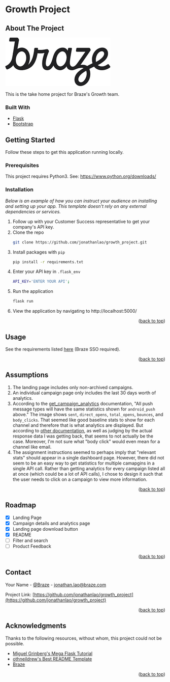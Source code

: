 # Growth Project

## About The Project

[![Braze Logo][braze-logo]](https://braze.com)

This is the take home project for Braze's Growth team.

### Built With

* [Flask](https://flask.palletsprojects.com/en/2.0.x/)
* [Bootstrap](https://getbootstrap.com/)

## Getting Started

Follow these steps to get this application running locally.

### Prerequisites

This project requires Python3. See: https://www.python.org/downloads/
  

### Installation

_Below is an example of how you can instruct your audience on installing and setting up your app. This template doesn't rely on any external dependencies or services._

1. Follow up with your Customer Success representative to get your company's API key.
2. Clone the repo
   ```sh
   git clone https://github.com/jonathanlao/growth_project.git
   ```
3. Install packages with `pip`
   ```sh
   pip install -r requirements.txt
   ```
4. Enter your API key in `.flask_env`
   ```sh
   API_KEY='ENTER YOUR API';
   ```
5. Run the application
   ```sh
   flask run
   ```
6. View the application by navigating to http://localhost:5000/

<p align="right">(<a href="#top">back to top</a>)</p>

## Usage

See the requirements listed [here](https://confluence.braze.com/pages/viewpage.action?spaceKey=GROW&title=Interview+Loop+for+Growth+Engineer) (Braze SSO required).

<p align="right">(<a href="#top">back to top</a>)</p>


## Assumptions

1. The landing page includes only non-archived campaigns. 
2. An individual campaign page only includes the last 30 days worth of analytics.
3. According to the [get_campaign_analytics](https://www.braze.com/docs/api/endpoints/export/campaigns/get_campaign_analytics/) documentation, 
"All push message types will have the same statistics shown for `android_push` above." The image shows `sent`, `direct_opens`, `total_opens`, `bounces`, and `body_clicks`.
That seemed like good baseline stats to show for each channel and therefore that is what analytics are displayed. But according to [other documentation](https://www.braze.com/docs/user_guide/data_and_analytics/report_metrics/),
as well as judging by the actual response data I was getting back, that seems to not actually be the case. Moreover, I'm not sure what "body click" would even mean for a channel like email.
4. The assignment instructions seemed to perhaps imply that "relevant stats" should appear in a single dashboard page. However, there did not seem to be an easy way to get statistics for multiple camapgins in a single API call.
Rather than getting analytics for every campaign listed all at once (which could be a lot of API calls), I chose to design it such that the user needs to click on a campaign to view more information.

<p align="right">(<a href="#top">back to top</a>)</p>


<!-- ROADMAP -->
## Roadmap

- [x] Landing Page
- [x] Campaign details and analytics page
- [x] Landing page download button
- [x] README
- [ ] Filter and search
- [ ] Product Feedback

<p align="right">(<a href="#top">back to top</a>)</p>


<!-- CONTACT -->
## Contact

Your Name - [@Braze](https://twitter.com/Braze) - jonathan.lao@braze.com

Project Link: [https://github.com/jonathanlao/growth_project](https://github.com/jonathanlao/growth_project)

<p align="right">(<a href="#top">back to top</a>)</p>



<!-- ACKNOWLEDGMENTS -->
## Acknowledgments

Thanks to the following resources, without whom, this project could not be possible.

* [Miguel Grinberg's Mega Flask Tutorial](https://blog.miguelgrinberg.com/post/the-flask-mega-tutorial-part-i-hello-world)
* [othneildrew's Best README Template](https://github.com/othneildrew/Best-README-Template)
* [Braze](https://www.braze.com)

<p align="right">(<a href="#top">back to top</a>)</p>

[braze-logo]: braze.png
